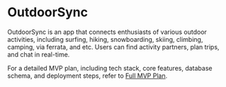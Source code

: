 # OutdoorSync

OutdoorSync is an app that connects enthusiasts of various outdoor activities, including surfing, hiking, snowboarding, skiing, climbing, camping, via ferrata, and etc. Users can find activity partners, plan trips, and chat in real-time.

For a detailed MVP plan, including tech stack, core features, database schema, and deployment steps, refer to [Full MVP Plan](outdoor-sync-full-mvp.md).
